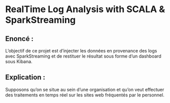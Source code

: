 # RealTime Log Analysis with SCALA & SparkStreaming
## Enoncé :
L’objectif de ce projet est d’injecter les données en provenance des logs avec SparkStreaming
et de restituer le résultat sous forme d’un dashboard sous Kibana.
## Explication :
Supposons qu’on se situe au sein d’une organisation et qu’on veut effectuer des traitements en temps réel
sur les sites web fréquentés par le personnel.
